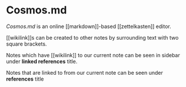 # Cosmos.md

*Cosmos.md* is an online [[markdown]]-based [[zettelkasten]] editor.

[[wikilink]]s can be created to other notes by surrounding text with two square brackets.

Notes which have [[wikilink]] to our current note can be seen in sidebar under **linked references** title.

Notes that are linked to from our current note can be seen under **references** title
